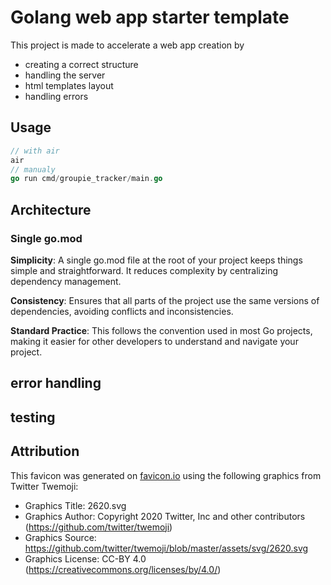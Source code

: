 # Golang web app starter template

This project is made to accelerate a web app creation by
- creating a correct structure
- handling the server
- html templates layout
- handling errors

## Usage

```go
// with air
air
// manualy
go run cmd/groupie_tracker/main.go
```

## Architecture

### Single go.mod

**Simplicity**: A single go.mod file at the root of your project keeps things simple and straightforward. It reduces complexity by centralizing dependency management.

**Consistency**: Ensures that all parts of the project use the same versions of dependencies, avoiding conflicts and inconsistencies.

**Standard Practice**: This follows the convention used in most Go projects, making it easier for other developers to understand and navigate your project.

## error handling

<!-- middleware refers to a function that wraps an HTTP handler to add additional behavior before
or after the handler processes an HTTP request


The HandleError function will set the appropriate HTTP status code and render an error page with the provided message.
call HandleError directly within your HTTP handlers when you encounter an error.

The WithErrorHandling middleware uses HandleError within a defer statement to handle any panics that occur during the request processing. It logs the panic and sends an appropriate error response using HandleError. -->

## testing

<!-- not done yet -->

## Attribution

This favicon was generated on [favicon.io](https://favicon.io/) using the following graphics from Twitter Twemoji:

- Graphics Title: 2620.svg
- Graphics Author: Copyright 2020 Twitter, Inc and other contributors (https://github.com/twitter/twemoji)
- Graphics Source: https://github.com/twitter/twemoji/blob/master/assets/svg/2620.svg
- Graphics License: CC-BY 4.0 (https://creativecommons.org/licenses/by/4.0/)
